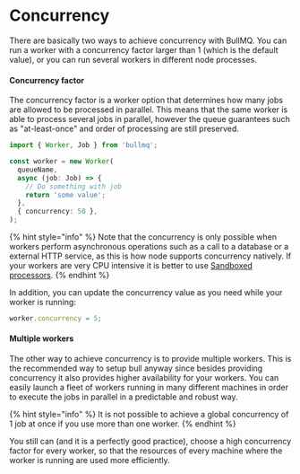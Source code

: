 # Concurrency

There are basically two ways to achieve concurrency with BullMQ. You can run a worker with a concurrency factor larger than 1 \(which is the default value\), or you can run several workers in different node processes.

#### Concurrency factor

The concurrency factor is a worker option that determines how many jobs are allowed to be processed in parallel. This means that the same worker is able to process several jobs in parallel, however the queue guarantees such as "at-least-once" and order of processing are still preserved.

```typescript
import { Worker, Job } from 'bullmq';

const worker = new Worker(
  queueName,
  async (job: Job) => {
    // Do something with job
    return 'some value';
  },
  { concurrency: 50 },
);
```

{% hint style="info" %}
Note that the concurrency is only possible when workers perform asynchronous operations such as a call to a database or a external HTTP service, as this is how node supports concurrency natively. If your workers are very CPU intensive it is better to use [Sandboxed processors](sandboxed-processors.md).
{% endhint %}

In addition, you can update the concurrency value as you need while your worker is running:

```typescript
worker.concurrency = 5;
```

#### Multiple workers

The other way to achieve concurrency is to provide multiple workers. This is the recommended way to setup bull anyway since besides providing concurrency it also provides higher availability for your workers. You can easily launch a fleet of workers running in many different machines in order to execute the jobs in parallel in a predictable and robust way.

{% hint style="info" %}
It is not possible to achieve a global concurrency of 1 job at once if you use more than one worker.
{% endhint %}

You still can \(and it is a perfectly good practice\), choose a high concurrency factor for every worker, so that the resources of every machine where the worker is running are used more efficiently.

